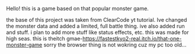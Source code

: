 Hello!
this is a game based on that popular monster game.

the base of this project was taken from ClearCode yt tutorial.
Ive changed the monster data and added a limited, full battle thing. ive also added run and stuff. i plan to add more stuff like status effects, etc. this was made for high seas. 
this is theitch gmae-https://fastestkyo2-real.itch.io/that-one-monster-game
sorry the browser thing is not wokring cuz my pc too old...
